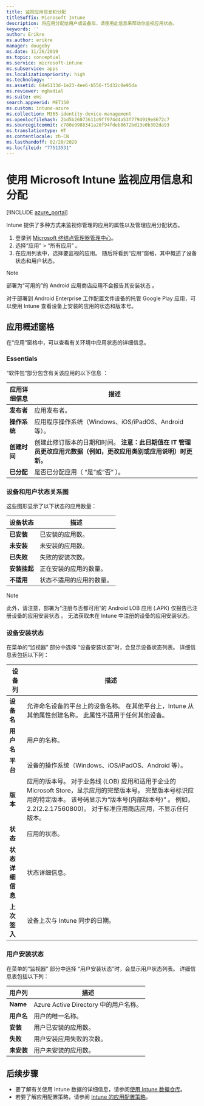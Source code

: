 ```yaml
---
title: 监视应用信息和分配
titleSuffix: Microsoft Intune
description: 将应用分配给用户或设备后，请使用此信息来帮助你监视应用状态。
keywords: ''
author: Erikre
ms.author: erikre
manager: dougeby
ms.date: 11/26/2019
ms.topic: conceptual
ms.service: microsoft-intune
ms.subservice: apps
ms.localizationpriority: high
ms.technology: ''
ms.assetid: 64e5133d-1e23-4ee6-b556-f5d32c0e95da
ms.reviewer: mghadial
ms.suite: ems
search.appverid: MET150
ms.custom: intune-azure
ms.collection: M365-identity-device-management
ms.openlocfilehash: 2bd5b26073611d9ff974d4a53f7794919e8672c7
ms.sourcegitcommit: c780e9988341a20f94fdeb8672bd13e0b302da93
ms.translationtype: HT
ms.contentlocale: zh-CN
ms.lasthandoff: 02/20/2020
ms.locfileid: "77513531"
---
```

# <a name="monitor-app-information-and-assignments-with-microsoft-intune"></a>使用 Microsoft Intune 监视应用信息和分配

[!INCLUDE [azure_portal](../includes/azure_portal.md)]

Intune 提供了多种方式来监视你管理的应用的属性以及管理应用分配状态。

1. 登录到 [Microsoft 终结点管理器管理中心](https://go.microsoft.com/fwlink/?linkid=2109431)。
2. 选择“应用”   > “所有应用”  。
3. 在应用列表中，选择要监视的应用。 随后将看到“应用”窗格，其中概述了设备状态和用户状态。

> [!NOTE]
> 部署为“可用的”的 Android 应用商店应用不会报告其安装状态  。
>
> 对于部署到 Android Enterprise 工作配置文件设备的托管 Google Play 应用，可以使用 Intune 查看设备上安装的应用的状态和版本号。 

## <a name="app-overview-pane"></a>应用概述窗格

在“应用”窗格中，可以查看有关环境中应用状态的详细信息。

### <a name="essentials"></a>Essentials
“软件包”部分包含有关该应用的以下信息  ：

 | **应用详细信息**            | **描述**                                                      |
|------------------------|------------------------------------------------------------------|
| **发布者**          | 应用发布者。                                            |
| **操作系统**   | 应用程序操作系统（Windows、iOS/iPadOS、Android 等）。 |
| **创建时间**             | 创建此修订版本的日期和时间。 <b>**注意**：此日期值在 IT 管理员更改应用元数据（例如，更改应用类别或应用说明）时更新。                        |
| **已分配**           | 是否已分配应用（  “是”或“否”  ）。                  |

### <a name="device-and-user-status-graphs"></a>设备和用户状态关系图
这些图形显示了以下状态的应用数量：

| **设备状态**       | **描述**                                       |
|-----------------------|-------------------------------------------------------|
| **已安装**         | 已安装的应用数。                         |
| **未安装**     | 未安装的应用数。                     |
| **已失败**            | 失败的安装次数。                   |
| **安装挂起**   | 正在安装的应用的数量。 |
| **不适用**           | 状态不适用的应用的数量。            |

> [!NOTE]
> 此外，请注意，部署为“注册与否都可用”的 Android LOB 应用 (.APK) 仅报告已注册设备的应用安装状态  。 无法获取未在 Intune 中注册的设备的应用安装状态。

### <a name="device-install-status"></a>设备安装状态

在菜单的“监视器”  部分中选择  “设备安装状态”时，会显示设备状态列表。 详细信息表包括以下列：

| **设备列**      | **描述**                                                                                                                                                                                                                                            |
|----------------------|------------------------------------------------------------------------------------------------------------------------------------------------------------------------------------------------------------------------------------------------------------|
| **设备名**      | 允许命名设备的平台上的设备名称。 在其他平台上，Intune 从其他属性创建名称。 此属性不适用于任何其他设备。                                                                       |
| **用户名**        | 用户的名称。                                                                                                                                                                                                                                      |
| **平台**         | 设备的操作系统（Windows、iOS/iPadOS、Android 等）。                                                                                                                                                                                           |
| **版本**          | 应用的版本号。 对于业务线 (LOB) 应用和适用于企业的 Microsoft Store，显示应用的完整版本号。 完整版本号标识应用的特定版本。 该号码显示为“版本号(内部版本号)”   。 例如，2.2(2.2.17560800)。 对于标准应用商店应用，不显示任何版本。 |
| **状态**           | 应用的状态。                                                                                                                                                                                                                                     |
| **状态详细信息**   | 状态详细信息。                                                                                                                                                                                                                                     |
| **上次签入**    | 设备上次与 Intune 同步的日期。                                                                                                                                                                                                                  |


### <a name="user-install-status"></a>用户安装状态

在菜单的“监视器”  部分中选择  “用户安装状态”时，会显示用户状态列表。 详细信息表包括以下列：

| **用户列**     | **描述**                           |
|---------------------|-------------------------------------------|
| **Name**            | Azure Active Directory 中的用户名称。         |
| **用户名**       | 用户的唯一名称。              |
| **安装**   | 用户已安装的应用数。 |
| **失败**        | 用户安装应用失败的次数。     |
| **未安装**   | 用户未安装的应用数。 |


## <a name="next-steps"></a>后续步骤

- 要了解有关使用 Intune 数据的详细信息，请参阅[使用 Intune 数据仓库](../reports-nav-create-intune-reports.md)。
- 若要了解应用配置策略，请参阅 [Intune 的应用配置策略](app-configuration-policies-overview.md)。
